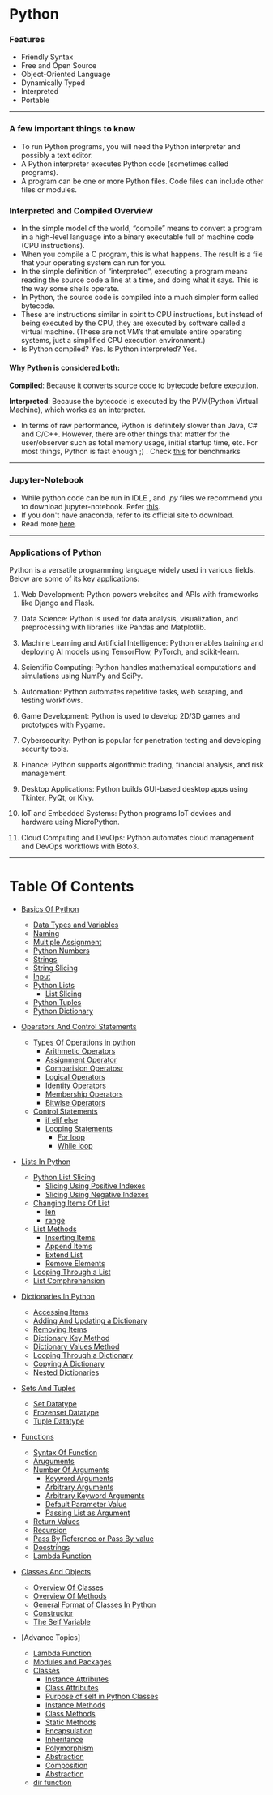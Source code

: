 # Python

### Features
* Friendly Syntax
* Free and Open Source
* Object-Oriented Language
* Dynamically Typed
* Interpreted
* Portable
<hr>

### A few important things to know
* To run Python programs, you will need the Python interpreter and possibly a text editor.
* A Python interpreter executes Python code (sometimes called programs).
* A program can be one or more Python files. Code files can include other files or modules. 

### Interpreted and Compiled Overview
* In the simple model of the world, “compile” means to convert a program in a high-level language into a binary executable full of machine code (CPU instructions). 
* When you compile a C program, this is what happens. The result is a file that your operating system can run for you.
* In the simple definition of “interpreted”, executing a program means reading the source code a line at a time, and doing what it says. This is the way some shells operate.
* In Python, the source code is compiled into a much simpler form called bytecode. 
* These are instructions similar in spirit to CPU instructions, but instead of being executed by the CPU, they are executed by software called a virtual machine. (These are not VM’s that emulate entire operating systems, just a simplified CPU execution environment.)
* Is Python compiled? Yes. Is Python interpreted? Yes.
#### Why Python is considered both:
**Compiled**: Because it converts source code to bytecode before execution.

**Interpreted**: Because the bytecode is executed by the PVM(Python Virtual Machine), which works as an interpreter.

* In terms of raw performance, Python is definitely slower than Java, C# and C/C++. However, there are other things that matter for the user/observer such as total memory usage, initial startup time, etc. For most things, Python is fast enough ;) . Check [this](https://benchmarksgame-team.pages.debian.net/benchmarksgame/fastest/python3-java.html) for benchmarks

<hr>

### Jupyter-Notebook
* While python code can be run in IDLE , and *.py* files we recommend you to download jupyter-notebook. Refer [this](https://www.geeksforgeeks.org/how-to-install-jupyter-notebook-in-windows/).
* If you don't have anaconda, refer to its official site to download.
* Read more [here](https://programminghistorian.org/en/lessons/jupyter-notebooks).

<hr>


### Applications of Python

Python is a versatile programming language widely used in various fields. Below are some of its key applications:

1. Web Development:
Python powers websites and APIs with frameworks like Django and Flask.

2. Data Science:
Python is used for data analysis, visualization, and preprocessing with libraries like Pandas and Matplotlib.

3. Machine Learning and Artificial Intelligence:
Python enables training and deploying AI models using TensorFlow, PyTorch, and scikit-learn.

4. Scientific Computing:
Python handles mathematical computations and simulations using NumPy and SciPy.

5. Automation:
Python automates repetitive tasks, web scraping, and testing workflows.

6. Game Development:
Python is used to develop 2D/3D games and prototypes with Pygame.

7. Cybersecurity:
Python is popular for penetration testing and developing security tools.

8. Finance:
Python supports algorithmic trading, financial analysis, and risk management.

9. Desktop Applications:
Python builds GUI-based desktop apps using Tkinter, PyQt, or Kivy.

10. IoT and Embedded Systems:
Python programs IoT devices and hardware using MicroPython.

11. Cloud Computing and DevOps:
Python automates cloud management and DevOps workflows with Boto3.

<hr>

# Table Of Contents
* [Basics Of Python](1_python_basics.ipynb)
    * [Data Types and Variables](1_python_basics.ipynb)
    * [Naming](1_python_basics.ipynb)
    * [Multiple Assignment](1_python_basics.ipynb)
    * [Python Numbers](1_python_basics.ipynb)
    * [Strings](1_python_basics.ipynb)
    * [String Slicing](1_python_basics.ipynb)
    * [Input](1_python_basics.ipynb)
    * [Python Lists](1_python_basics.ipynb)
        * [List Slicing](1_python_basics.ipynb)
    * [Python Tuples](1_python_basics.ipynb)
    * [Python Dictionary](1_python_basics.ipynb)
* [Operators And Control Statements](2_operators_and_conrol_statements.ipynb)
    * [Types Of Operations in python](2_operators_and_conrol_statements.ipynb)
        * [Arithmetic Operators](2_operators_and_conrol_statements.ipynb)
        * [Assignment Operator](2_operators_and_conrol_statements.ipynb)
        * [Comparision Operatosr](2_operators_and_conrol_statements.ipynb)
        * [Logical Operators](2_operators_and_conrol_statements.ipynb)
        * [Identity Operators](2_operators_and_conrol_statements.ipynb)
        * [Membership Operators](2_operators_and_conrol_statements.ipynb)
        * [Bitwise Operators](2_operators_and_conrol_statements.ipynb)
    * [Control Statements](2_operators_and_conrol_statements.ipynb)
        * [if elif else](2_operators_and_conrol_statements.ipynb)
        * [Looping Statements](2_operators_and_conrol_statements.ipynb)
            * [For loop](2_operators_and_conrol_statements.ipynb)
            * [While loop](2_operators_and_conrol_statements.ipynb)

* [Lists In Python](3_lists.ipynb)
    * [Python List Slicing](3_lists.ipynb)
        * [Slicing Using Positive Indexes](3_lists.ipynb) 
        * [Slicing Using Negative Indexes](3_lists.ipynb)
    * [Changing Items Of List](3_lists.ipynb)
        * [len](3_lists.ipynb)
        * [range](3_lists.ipynb)
    * [List Methods](3_lists.ipynb)
        * [Inserting Items](3_lists.ipynb)
        * [Append Items](3_lists.ipynb)
        * [Extend List](3_lists.ipynb)
        * [Remove Elements](3_lists.ipynb)
    * [Looping Through a List]([](3_lists.ipynb))
    * [List Comphrehension]([](3_lists.ipynb))
* [Dictionaries In Python](4_dictionary.ipynb)
    * [Accessing Items](4_dictionary.ipynb)
    * [Adding And Updating a Dictionary](4_dictionary.ipynb)
    * [Removing Items](4_dictionary.ipynb)
    * [Dictionary Key Method](4_dictionary.ipynb)
    * [Dictionary Values Method](4_dictionary.ipynb)
    * [Looping Through a Dictionary](4_dictionary.ipynb)
    * [Copying A Dictionary ](4_dictionary.ipynb)
    * [Nested Dictionaries](4_dictionary.ipynb)
* [Sets And Tuples](5_sets_and_tuples.ipynb)
    * [Set Datatype](5_sets_and_tuples.ipynb)
    * [Frozenset Datatype](5_sets_and_tuples.ipynb)
    * [Tuple Datatype](5_sets_and_tuples.ipynb)
* [Functions](6_functions.ipynb)
    * [Syntax Of Function](6_functions.ipynb)
    * [Aruguments](6_functions.ipynb)
    * [Number Of Arguments](6_functions.ipynb)
        * [Keyword Arguments](6_functions.ipynb)
        * [Arbitrary Arguments](6_functions.ipynb)
        * [Arbitrary Keyword Arguments](6_functions.ipynb)
        * [Default Parameter Value](6_functions.ipynb)
        * [Passing List as Argument](6_functions.ipynb)
    * [Return Values](6_functions.ipynb)
    * [Recursion](6_functions.ipynb)
    * [Pass By Reference or Pass By value](6_functions.ipynb)
    * [Docstrings](6_functions.ipynb)
    * [Lambda Function](6_functions.ipynb)
* [Classes And Objects](7_classes_and_objects.ipynb)
    * [Overview Of Classes](7_classes_and_objects.ipynb)
    * [Overview Of Methods](7_classes_and_objects.ipynb)
    * [General Format of Classes In Python](7_classes_and_objects.ipynb)
    * [Constructor](7_classes_and_objects.ipynb)
    * [The Self Variable](7_classes_and_objects.ipynb)
* [Advance Topics]
    * [Lambda Function](8_advance.ipynb)
    * [Modules and Packages](8_advance.ipynb)
    * [Classes](8_advance.ipynb)
        * [Instance Attributes](8_advance.ipynb)
        * [Class Attributes](8_advance.ipynb)
        * [Purpose of self in Python Classes](8_advance.ipynb)
        * [Instance Methods](8_advance.ipynb)
        * [Class Methods](8_advance.ipynb)
        * [Static Methods](8_advance.ipynb)
        * [Encapsulation](8_advance.ipynb)
        * [Inheritance](8_advance.ipynb)
        * [Polymorphism](8_advance.ipynb)
        * [Abstraction](8_advance.ipynb)
        * [Composition](8_advance.ipynb)
        * [Abstraction](8_advance.ipynb)
    * [dir function](8_advance.ipynb)